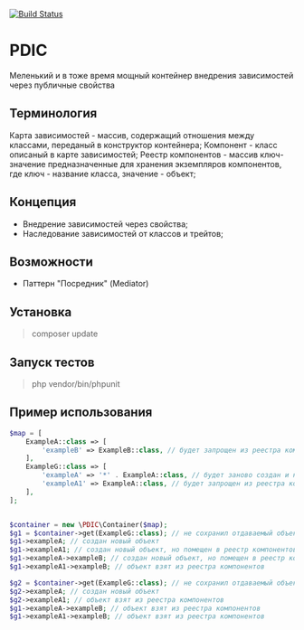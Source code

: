 [![Build Status](https://travis-ci.com/cheevauva/PDIC.svg?branch=pdic)](https://travis-ci.com/cheevauva/PDIC)

# PDIC

Меленький и в тоже время мощный контейнер внедрения зависимостей через публичные свойства

## Терминология

Карта зависимостей - массив, содержащий отношения между классами, переданый в конструктор контейнера;
Компонент - класс описаный в карте зависимостей;
Реестр компонентов - массив ключ-значение предназначенные для хранения экземпляров компонентов, где ключ - название класса, значение - объект;

## Концепция

*  Внедрение зависимостей через свойства;
*  Наследование зависимостей от классов и трейтов;

## Возможности

* Паттерн "Посредник" (Mediator)

## Установка

> composer update

## Запуск тестов

> php vendor/bin/phpunit 

## Пример использования

```php
$map = [
    ExampleA::class => [
        'exampleB' => ExampleB::class, // будет запрощен из реестра компонентов, если не найден, то будет заново создан и настроен, после чего помещен в реестр компонентов
    ],
    ExampleG::class => [
        'exampleA' => '*' . ExampleA::class, // будет заново создан и настроен, не будет помещен в реестр компонентов контейнера
        'exampleA1' => ExampleA::class, // будет запрощен из реестра компонентов, если не найден, то будет заново создан и настроен, после чего помещен в реестр компонентов
    ],
];


$container = new \PDIC\Container($map);
$g1 = $container->get(ExampleG::class); // не сохранил отдаваемый объект в реестре компонентов 
$g1->exampleA; // создан новый объект
$g1->exampleA1; // создан новый объект, но помещен в реестр компонентов
$g1->exampleA->exampleB; // создан новый объект, но помещен в реестр компонентов
$g1->exampleA1->exampleB; // объект взят из реестра компонентов

$g2 = $container->get(ExampleG::class); // не сохранил отдаваемый объект в реестре компонентов 
$g2->exampleA; // создан новый объект
$g2->exampleA1; // объект взят из реестра компонентов
$g1->exampleA->exampleB; // объект взят из реестра компонентов
$g1->exampleA1->exampleB; // объект взят из реестра компонентов